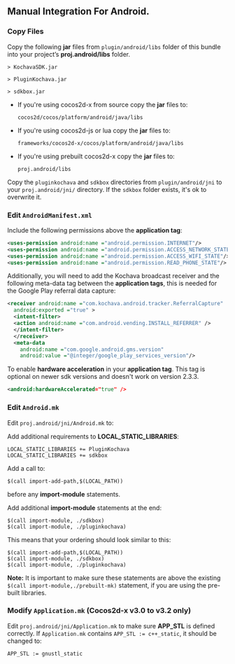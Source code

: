 ## Manual Integration For Android.

### Copy Files
Copy the following __jar__ files from `plugin/android/libs` folder of this
bundle into your project’s __proj.android/libs__ folder.

    > KochavaSDK.jar

    > PluginKochava.jar

    > sdkbox.jar

  * If you're using cocos2d-x from source copy the __jar__ files to:

    ```
    cocos2d/cocos/platform/android/java/libs
    ```

  * If you're using cocos2d-js or lua copy the __jar__ files to:

    ```
    frameworks/cocos2d-x/cocos/platform/android/java/libs
    ```

  * If you're using prebuilt cocos2d-x copy the __jar__ files to:

    ```
    proj.android/libs
    ```

Copy the `pluginkochava` and `sdkbox` directories from `plugin/android/jni`
to your `proj.android/jni/` directory. If the `sdkbox` folder exists, it's ok to overwrite it.

### Edit `AndroidManifest.xml`
Include the following permissions above the __application tag__:
```xml
<uses-permission android:name ="android.permission.INTERNET"/>
<uses-permission android:name ="android.permission.ACCESS_NETWORK_STATE"/>
<uses-permission android:name ="android.permission.ACCESS_WIFI_STATE"/>
<uses-permission android:name ="android.permission.READ_PHONE_STATE"/>
```

Additionally, you will need to add the Kochava broadcast receiver and the
following meta-data tag between the __application tags__, this is needed for the Google Play referral data capture:
```xml
<receiver android:name ="com.kochava.android.tracker.ReferralCapture"
  android:exported ="true" >
  <intent-filter>
  <action android:name ="com.android.vending.INSTALL_REFERRER" />
  </intent-filter>
  </receiver>
  <meta-data
    android:name ="com.google.android.gms.version"
    android:value ="@integer/google_play_services_version"/>
```

To enable __hardware acceleration__ in your __application tag__. This tag is
optional on newer sdk versions and doesn't work on version 2.3.3.
```xml
<android:hardwareAccelerated="true" />
```

### Edit `Android.mk`
Edit `proj.android/jni/Android.mk` to:

Add additional requirements to __LOCAL_STATIC_LIBRARIES__:
```
LOCAL_STATIC_LIBRARIES += PluginKochava
LOCAL_STATIC_LIBRARIES += sdkbox
```

Add a call to:
```
$(call import-add-path,$(LOCAL_PATH))
```
before any __import-module__ statements.

Add additional __import-module__ statements at the end:
```
$(call import-module, ./sdkbox)
$(call import-module, ./pluginkochava)
```

This means that your ordering should look similar to this:
```
$(call import-add-path,$(LOCAL_PATH))
$(call import-module, ./sdkbox)
$(call import-module, ./pluginkochava)
```

  __Note:__ It is important to make sure these statements are above the existing `$(call import-module,./prebuilt-mk)` statement, if you are using the pre-built libraries.

### Modify `Application.mk` (Cocos2d-x v3.0 to v3.2 only)
Edit `proj.android/jni/Application.mk` to make sure __APP_STL__ is defined
correctly. If `Application.mk` contains `APP_STL := c++_static`, it should be
changed to:
```
APP_STL := gnustl_static
```
